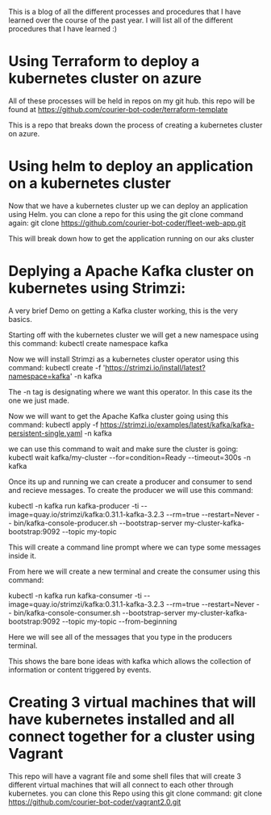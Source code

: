 
This is a blog of all the different processes and procedures that I have learned over the course of the past year. I will list all of the different procedures that I have learned :)

# Using Terraform to deploy a kubernetes cluster on azure
   
   All of these processes will be held in repos on my git hub. this repo will be found at https://github.com/courier-bot-coder/terraform-template
   
   This is a repo that breaks down the process of creating a kubernetes cluster on azure.
   
# Using helm to deploy an application on a kubernetes cluster

Now that we have a kubernetes cluster up we can deploy an application using Helm. you can clone a repo for this using the git clone command again: git clone https://github.com/courier-bot-coder/fleet-web-app.git

This will break down how to get the application running on our aks cluster

# Deplying a Apache Kafka cluster on kubernetes using Strimzi:

A very brief Demo on getting a Kafka cluster working, this is the very basics.

Starting off with the kubernetes cluster we will get a new namespace using this command: kubectl create namespace kafka

Now we will install Strimzi as a kubernetes cluster operator using this command: kubectl create -f 'https://strimzi.io/install/latest?namespace=kafka' -n kafka

The -n tag is designating where we want this operator. In this case its the one we just made.

Now we will want to get the Apache Kafka cluster going using this command: kubectl apply -f https://strimzi.io/examples/latest/kafka/kafka-persistent-single.yaml -n kafka 

we can use this command to wait and make sure the cluster is going: kubectl wait kafka/my-cluster --for=condition=Ready --timeout=300s -n kafka 

Once its up and running we can create a producer and consumer to send and recieve messages. To create the producer we will use this command:

kubectl -n kafka run kafka-producer -ti --image=quay.io/strimzi/kafka:0.31.1-kafka-3.2.3 --rm=true --restart=Never -- bin/kafka-console-producer.sh --bootstrap-server my-cluster-kafka-bootstrap:9092 --topic my-topic

This will create a command line prompt where we can type some messages inside it.

From here we will create a new terminal and create the consumer using this command:

kubectl -n kafka run kafka-consumer -ti --image=quay.io/strimzi/kafka:0.31.1-kafka-3.2.3 --rm=true --restart=Never -- bin/kafka-console-consumer.sh --bootstrap-server my-cluster-kafka-bootstrap:9092 --topic my-topic --from-beginning

Here we will see all of the messages that you type in the producers terminal.

This shows the bare bone ideas with kafka which allows the collection of information or content triggered by events.

# Creating 3 virtual machines that will have kubernetes installed and all connect together for a cluster using Vagrant

This repo will have a vagrant file and some shell files that will create 3 different virtual machines that will all connect to each other through kubernetes. you can clone this Repo using this git clone command: git clone https://github.com/courier-bot-coder/vagrant2.0.git
